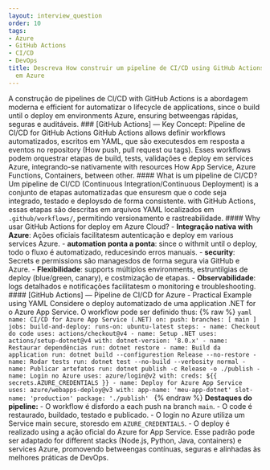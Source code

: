 ```yaml
---
layout: interview_question
order: 10
tags:
- Azure
- GitHub Actions
- CI/CD
- DevOps
title: Descreva How construir um pipeline de CI/CD using GitHub Actions for deploy
  em Azure
---
```


A construção de pipelines de CI/CD with GitHub Actions is a abordagem moderna e efficient for automatizar o lifecycle de applications, since o build until o deploy em environments Azure, ensuring betweengas rápidas, seguras e auditáveis. ### [GitHub Actions] — Key Concept: Pipeline de CI/CD for GitHub Actions GitHub Actions allows definir workflows automatizados, escritos em YAML, que são executesdos em resposta a eventos no repository (How push, pull request ou tags). Esses workflows podem orquestrar etapas de build, tests, validações e deploy em services Azure, integrando-se nativamente with resources How App Service, Azure Functions, Containers, between other. #### What is um pipeline de CI/CD? Um pipeline de CI/CD (Continuous Integration/Continuous Deployment) is a conjunto de etapas automatizadas que ensuresm que o code seja integrado, testado e deploysdo de forma consistente. with GitHub Actions, essas etapas são descritas em arquivos YAML localizados em `.github/workflows/`, permitindo versionamento e rastreabilidade. #### Why usar GitHub Actions for deploy em Azure Cloud? - **Integração nativa with Azure**: Ações oficiais facilitatesm autenticação e deploy em various services Azure. - **automation ponta a ponta**: since o withmit until o deploy, todo o fluxo é automatizado, reducesindo erros manuais. - **security**: Secrets e permissions são managesdos de forma segura via GitHub e Azure. - **Flexibilidade**: supports múltiplos environments, estruntilgias de deploy (blue/green, canary), e costmização de etapas. - **Observabilidade**: logs detalhados e notificações facilitatesm o monitoring e troubleshooting. #### [GitHub Actions] — Pipeline de CI/CD for Azure - Practical Example using YAML Considere o deploy automatizado de uma application .NET for o Azure App Service. O workflow pode ser definido thus: {% raw %} ```yaml name: CI/CD for Azure App Service (.NET) on: push: branches: [ main ] jobs: build-and-deploy: runs-on: ubuntu-latest steps: - name: Checkout do code uses: actions/checkout@v4 - name: Setup .NET uses: actions/setup-dotnet@v4 with: dotnet-version: '8.0.x' - name: Restaurar dependências run: dotnet restore - name: Build da application run: dotnet build --configurestion Release --no-restore - name: Rodar tests run: dotnet test --no-build --verbosity normal - name: Publicar artefatos run: dotnet publish -c Release -o ./publish - name: Login no Azure uses: azure/login@v2 with: creds: ${{ secrets.AZURE_CREDENTIALS }} - name: Deploy for Azure App Service uses: azure/webapps-deploy@v3 with: app-name: 'meu-app-dotnet' slot-name: 'production' package: './publish' ``` {% endraw %} **Destaques do pipeline:** - O workflow é disfordo a each push na branch `main`. - O code é restaurado, buildado, testado e publicado. - O login no Azure utiliza um Service main secure, storesdo em `AZURE_CREDENTIALS`. - O deploy é realizado using a ação oficial do Azure for App Service. Esse padrão pode ser adaptado for different stacks (Node.js, Python, Java, containers) e services Azure, promovendo betweengas contínuas, seguras e alinhadas às melhores práticas de DevOps.